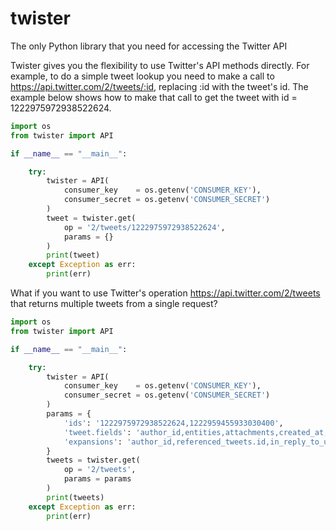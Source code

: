 # twister
The only Python library that you need for accessing the Twitter API

Twister gives you the flexibility to use Twitter's API methods directly. For example, to do a simple tweet lookup you need to make a call to https://api.twitter.com/2/tweets/:id, replacing :id with the tweet's id. The example below shows how to make that call to get the tweet with id = 1222975972938522624. 

```python
import os
from twister import API

if __name__ == "__main__":

    try: 
        twister = API(
            consumer_key    = os.getenv('CONSUMER_KEY'),
            consumer_secret = os.getenv('CONSUMER_SECRET')
        )
        tweet = twister.get(
            op = '2/tweets/1222975972938522624',
            params = {}
        )
        print(tweet)
    except Exception as err: 
        print(err)
```

What if you want to use Twitter's operation https://api.twitter.com/2/tweets that returns multiple tweets from a single request? 

```python
import os
from twister import API

if __name__ == "__main__":

    try: 
        twister = API(
            consumer_key    = os.getenv('CONSUMER_KEY'),
            consumer_secret = os.getenv('CONSUMER_SECRET')
        )
        params = {
            'ids': '1222975972938522624,1222959455933030400',
            'tweet.fields': 'author_id,entities,attachments,created_at,referenced_tweets', 
            'expansions': 'author_id,referenced_tweets.id,in_reply_to_user_id,geo.place_id,entities.mentions.username,referenced_tweets.id.author_id'
        }        
        tweets = twister.get(
            op = '2/tweets',
            params = params
        )
        print(tweets)
    except Exception as err: 
        print(err)
```
